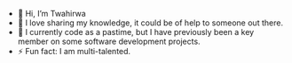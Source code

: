 - 👋 Hi, I’m Twahirwa
- 👀 I love sharing my knowledge, it could be of help to someone out there.
- 🌱 I currently code as a pastime, but I have previously been a key member on some software development projects.
- ⚡ Fun fact: I am multi-talented.

<!---
code-with-twahirwa/code-with-twahirwa is a ✨ special ✨ repository because its `README.md` (this file) appears on your GitHub profile.
You can click the Preview link to take a look at your changes.
--->
